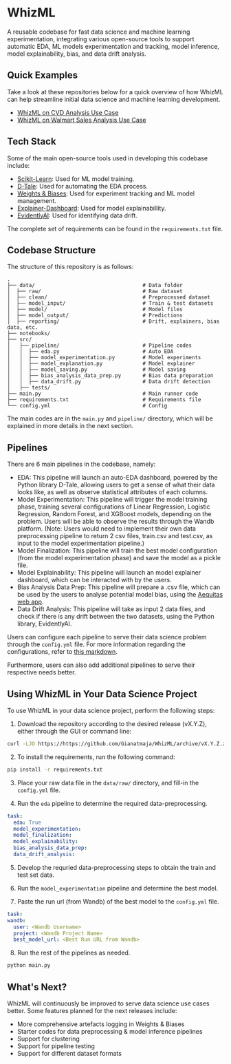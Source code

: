 # WhizML

A reusable codebase for fast data science and machine learning experimentation,
integrating various open-source tools to support automatic EDA, ML models experimentation
and tracking, model inference, model explainability, bias, and data drift analysis.

## Quick Examples

Take a look at these repositories below for a quick overview of how WhizML can
help streamline initial data science and machine learning development.
- [WhizML on CVD Analysis Use Case](https://github.com/Gianatmaja/WhizML-CVD_Analysis/tree/main)
- [WhizML on Walmart Sales Analysis Use Case](https://github.com/Gianatmaja/WhizML-Walmart_Sales/tree/main)

## Tech Stack

Some of the main open-source tools used in developing this codebase include:

- [Scikit-Learn](https://scikit-learn.org/stable/): Used for ML model training.
- [D-Tale](https://pypi.org/project/dtale/): Used for automating the EDA process.
- [Weights & Biases](https://docs.wandb.ai/): Used for experiment tracking and ML model management.
- [Explainer-Dashboard](https://explainerdashboard.readthedocs.io/en/latest/): Used for model explainabillity.
- [EvidentlyAI](https://www.evidentlyai.com/): Used for identifying data drift.

The complete set of requirements can be found in the `requirements.txt` file.

## Codebase Structure
The structure of this repository is as follows:

    .
    ├── data/                                   # Data folder
    │  ├── raw/                                 # Raw dataset      
    │  ├── clean/                               # Preprocessed dataset
    │  ├── model_input/                         # Train & test datasets
    │  ├── model/                               # Model files
    │  ├── model_output/                        # Predictions
    │  ├── reporting/                           # Drift, explainers, bias data, etc.
    ├── notebooks/
    ├── src/
    │   ├── pipeline/                           # Pipeline codes
    │   │  ├── eda.py                           # Auto EDA
    │   │  ├── model_experimentation.py         # Model experiments
    │   │  ├── model_explanation.py             # Model explainer
    │   │  ├── model_saving.py                  # Model saving
    │   │  ├── bias_analysis_data_prep.py       # Bias data preparation
    │   │  ├── data_drift.py                    # Data drift detection
    │   ├── tests/
    ├── main.py                                 # Main runner code
    ├── requirements.txt                        # Requirements file
    └── config.yml                              # Config

The main codes are in the `main.py` and `pipeline/` directory, which will be explained in more details in the
next section.

## Pipelines

There are 6 main pipelines in the codebase, namely:

- EDA: This pipeline will launch an auto-EDA dashboard, powered by the Python library D-Tale, allowing users
to get a sense of what their data looks like, as well as observe statistical attributes of each columns.
- Model Experimentation: This pipeline will trigger the model training phase, training several configurations
of Linear Regression, Logistic Regression, Random Forest, and XGBoost models, depending on the problem. Users
will be able to observe the results through the Wandb platform. (Note: Users would need to implement their own
data preprocessing pipeline to return 2 csv files, train.csv and test.csv, as input to the model experimentation
pipeline.)
- Model Finalization: This pipeline will train the best model configuration (from the model experimentation phase)
and save the model as a pickle file.
- Model Explainability: This pipeline will launch an model explainer dashboard, which can be interacted with by
the users.
- Bias Analysis Data Prep: This pipeline will prepare a .csv file, which can be used by the users to analyse
potential model bias, using the [Aequitas web app](http://aequitas.dssg.io/).
- Data Drift Analysis: This pipeline will take as input 2 data files, and check if there is any drift between
the two datasets, using the Python library, EvidentlyAI.

Users can configure each pipeline to serve their data science problem through the `config.yml` file. For more 
information regarding the configurations, refer to [this markdown](https://github.com/Gianatmaja/WhizML/blob/main/Config_Inputs.md).

Furthermore, users can also add additional pipelines to serve their respective needs better.

## Using WhizML in Your Data Science Project
To use WhizML in your data science project, perform the following steps:

1. Download the repository according to the desired release (vX.Y.Z), either through the GUI or command line:

```bash
curl -LJO https://https://github.com/Gianatmaja/WhizML/archive/vX.Y.Z.zip
```

2. To install the requirements, run the following command:

```bash
pip install -r requirements.txt
```
3. Place your raw data file in the `data/raw/` directory, and fill-in the `config.yml` file.

4. Run the `eda` pipeline to determine the required data-preprocessing.

```YAML
task:
  eda: True
  model_experimentation: 
  model_finalization:
  model_explainability:
  bias_analysis_data_prep:
  data_drift_analysis:
```

5. Develop the requried data-preprocessing steps to obtain the train and test set data.

6. Run the `model_experimentation` pipeline and determine the best model.

7. Paste the run url (from Wandb) of the best model to the `config.yml` file.

```YAML
task:
wandb:
  user: <Wandb Username>
  project: <Wandb Project Name>
  best_model_url: <Best Run URL from Wandb>
```

8. Run the rest of the pipelines as needed.

```bash
python main.py
```


## What's Next?
WhizML will continuously be improved to serve data science use cases better. Some features planned for the next
releases include:
- More comprehensive artefacts logging in Weights & Biases
- Starter codes for data preprocessing & model inference pipelines
- Support for clustering
- Support for pipeline testing
- Support for different dataset formats